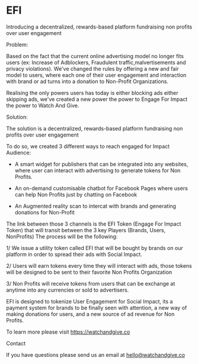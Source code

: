 # EFI

Introducing a decentralized, rewards-based platform fundraising non profits over user engagement

Problem:

Based on the fact that the current online advertising model no longer fits users (ex: Increase of Adblockers, Fraudulent traffic,malvertisements and privacy violations). We've changed the rules by offering a new and fair model to users, where each one of their user engagement and interaction with brand or ad turns into a donation to Non-Profit Organizations.

Realising the only powers users has today is either blocking ads either skipping ads, we've created a new power the power to Engage For Impact the power to Watch And Give.


Solution:

The solution is a decentralized, rewards-based platform fundraising non profits over user engagement

To do so, we created 3 different ways to reach engaged for Impact Audience:

- A smart widget for publishers that can be integrated into any websites, where user can interact with advertising to generate tokens for Non Profits.

- An on-demand customisable chatbot for Facebook Pages where users can help Non Profits just by chatting on Facebook

- An Augmented reality scan to intercat with brands and generating donations for Non-Profit

The link between those 3 channels is the EFI Token (Engage For Impact Token) that will transit between the 3 key Players (Brands, Users, NonProfits)
The process will be the following:

1/ We issue a utility token called EFI that will be bought by brands on our platform in order to spread their ads with Social Impact.

2/ Users will earn tokens every time they will interact with ads, those tokens will be designed to be sent to their favorite Non Profits Organization

3/ Non Profits will receive tokens from users that can be exchange at anytime into any currencies or sold to advertisers. 

EFI is designed to tokenize User Engagement for Social Impact, its a payment system for brands to be finally seen with attention, a new way of making donations for users, and a new source of ad revenue for Non Profits.


To learn more please visit https://watchandgive.co

Contact

If you have questions please send us an email at hello@watchandgive.co


